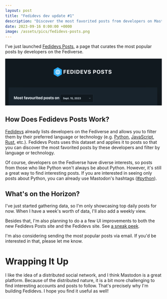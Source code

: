 ```yaml
---
layout: post
title: "Fedidevs dev update #1"
description: "Discover the most favorited posts from developers on Mastodon with Fedidevs Posts."
date: 2023-09-16 0:00:00 +0000
image: /assets/pics/fedidevs-posts.png
---
```


I've just launched [Fedidevs Posts](https://fedidevs.com/posts), a page that curates the most popular posts by developers on the Fediverse.

<a href="https://fedidevs.com/posts">![fedidevs-messages screenshot](/assets/pics/fedidevs-posts.png)</a>



## How Does Fedidevs Posts Work?

[Fedidevs](https://fedidevs.com/) already lists developers on the Fediverse and allows you to filter them by their preferred language or technology (e.g. [Python](https://fedidevs.com/python), [JavaScript](https://fedidevs.com/javascript), [Rust](https://fedidevs.com/rust), etc.). Fedidevs Posts uses this dataset and applies it to posts so that you can discover the most favorited posts by these developers and filter by language or technology.

Of course, developers on the Fediverse have diverse interests, so posts from those who like Python won't always be about Python. However, it's still a great way to find interesting posts. If you are interested in seeing only posts about Python, you can already use Mastodon's hashtags ([#python](https://fosstodon.org/tags/Python)).

## What's on the Horizon?

I've just started gathering data, so I'm only showcasing top daily posts for now. When I have a week's worth of data, I'll also add a weekly view.

Besides that, I'm also planning to do a a few UI improvements to both the new Fedidevs Posts site and the Fedidevs site. See [a sneak peek](https://fosstodon.org/@anze3db/111073532139723203#.).

I'm also considering sending the most popular posts via email. If you'd be interested in that, please let me know.

# Wrapping It Up

I like the idea of a distributed social network, and I think Mastodon is a great platform. Because of the distributed nature, it is a bit more challenging to find interesting accounts and posts to follow. That's precisely why I'm building Fedidevs. I hope you find it useful as well!



